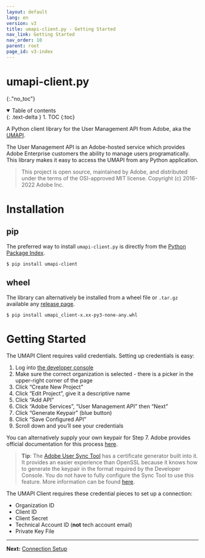 ```yaml
---
layout: default
lang: en
version: v3
title: umapi-client.py - Getting Started
nav_link: Getting Started
nav_order: 10
parent: root
page_id: v3-index
---
```


# umapi-client.py
{:."no_toc"}

<details open markdown="block">
  <summary>
    Table of contents
  </summary>
  {: .text-delta }
1. TOC
{:toc}
</details>

A Python client library for the User Management API from Adobe, aka the
[UMAPI](https://www.adobe.io/products/usermanagement/docs/gettingstarted.html).

The User Management API is an Adobe-hosted service which provides Adobe Enterprise
customers the ability to manage users programatically.  This library makes it easy
to access the UMAPI from any Python application.

> This project is open source, maintained by Adobe, and distributed under the terms
> of the OSI-approved MIT license.  Copyright (c) 2016-2022 Adobe Inc.

# Installation

## pip

The preferred way to install `umapi-client.py` is directly from the
[Python Package Index](https://pypi.org/project/umapi-client/).

```
$ pip install umapi-client
```

## wheel

The library can alternatively be installed from a wheel file or `.tar.gz` available
any [release page](https://github.com/adobe-apiplatform/umapi-client.py/releases/latest).

```
$ pip install umapi_client-x.xx-py3-none-any.whl 
```

# Getting Started

The UMAPI Client requires valid credentials. Setting up credentials is easy:

1. Log into [the developer console](https://developer.adobe.com/console)
2. Make sure the correct organization is selected - there is a picker in the upper-right corner of the page
3. Click “Create New Project”
4. Click “Edit Project”, give it a descriptive name
5. Click “Add API”
6. Click “Adobe Services”, “User Management API” then “Next”
7. Click “Generate Keypair” (blue button)
8. Click “Save Configured API”
9. Scroll down and you’ll see your credentials

You can alternatively supply your own keypair for Step 7. Adobe provides official documentation for this
process [here](https://developer.adobe.com/developer-console/docs/guides/authentication/JWT/JWTCertificate/).

> **Tip**: The [Adobe User Sync Tool](https://github.com/adobe-apiplatform/user-sync.py/) has a certificate
> generator built into it. It provides an easier experience than OpenSSL because it knows how to generate
> the keypair in the format required by the Developer Console. You do not have to fully configure the Sync Tool
> to use this feature. More information can be found
> [here](https://adobe-apiplatform.github.io/user-sync.py/en/user-manual/additional_tools.html#certificate-generation).

The UMAPI Client requires these credential pieces to set up a connection:

* Organization ID
* Client ID
* Client Secret
* Technical Account ID (**not** tech account email)
* Private Key File

---

**Next:** [Connection Setup](connecting.md)

